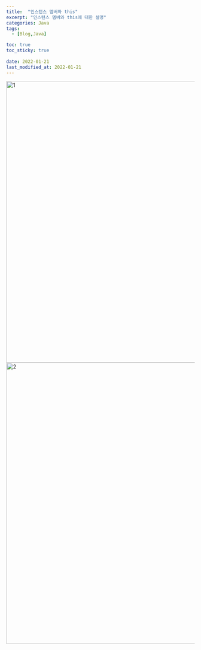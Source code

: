 ```yaml
---
title:  "인스턴스 멤버와 this"
excerpt: "인스턴스 멤버와 this에 대한 설명"
categories: Java
tags:
  - [Blog,Java]

toc: true
toc_sticky: true
 
date: 2022-01-21
last_modified_at: 2022-01-21
---
```


<img width="752" alt="1" src="https://user-images.githubusercontent.com/95912146/150379016-51f60ce5-150a-4d94-9dfd-1937ce36cf35.png">
<img width="751" alt="2" src="https://user-images.githubusercontent.com/95912146/150379025-0291dd33-e38e-4f8d-bb8b-49d144ef4599.png">
